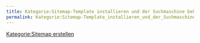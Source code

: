 ```yaml
---
title: Kategorie:Sitemap-Template installieren und der Suchmaschine bekannt machen
permalink: Kategorie:Sitemap-Template_installieren_und_der_Suchmaschine_bekannt_machen/
---
```


[Kategorie:Sitemap erstellen](export_de/Kategorie:Sitemap_erstellen )